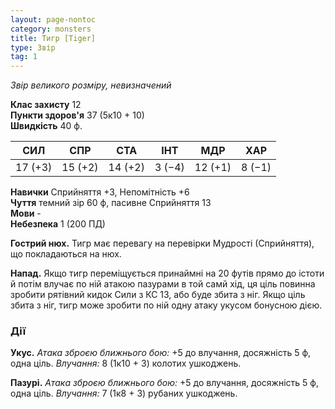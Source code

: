 ```yaml
---
layout: page-nontoc
category: monsters
title: Тигр [Tiger]
type: Звір
tag: 1
---
```


_Звір великого розміру, невизначений_

**Клас захисту** 12    
**Пункти здоров'я** 37 (5к10 + 10)    
**Швидкість** 40 ф.

| СИЛ     | СПР     | СТА     | ІНТ    | МДР     | ХАР    |
| ------- | ------- | ------- | ------ | ------- | ------ |
| 17 (+3) | 15 (+2) | 14 (+2) | 3 (−4) | 12 (+1) | 8 (−1) |

**Навички** Сприйняття +3, Непомітність +6    
**Чуття** темний зір 60 ф, пасивне Сприйняття 13    
**Мови** -    
**Небезпека** 1 (200 ПД)

**Гострий нюх.** Тигр має перевагу на перевірки Мудрості (Сприйняття), що покладаються на нюх.    

**Напад.** Якщо тигр переміщується принаймні на 20 футів прямо до істоти й потім влучає по ній атакою пазурами в той самй хід, ця ціль повинна зробити рятівний кидок Сили з КС 13, або буде збита з ніг. Якщо ціль збита з ніг, тигр може зробити по ній одну атаку укусом бонусною дією.

### Дії
**Укус.** _Атака зброєю ближнього бою:_ +5 до влучання, досяжність 5 ф, одна ціль. _Влучання:_ 8 (1к10 + 3) колотих ушкоджень.   

**Пазурі.** _Атака зброєю ближнього бою:_ +5 до влучання, досяжність 5 ф, одна ціль. _Влучання:_ 7 (1к8 + 3) рубаних ушкоджень. 
